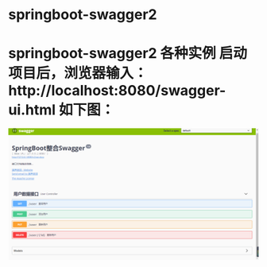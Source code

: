 # springboot-swagger2
springboot-swagger2 各种实例
启动项目后，浏览器输入：http://localhost:8080/swagger-ui.html
如下图：
============
 ![](https://github.com/astronger/springboot-swagger2/blob/master/src/main/resources/static/20190919102607.png)
